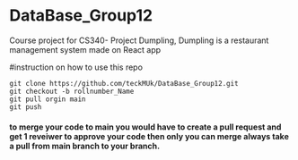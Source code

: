# DataBase_Group12

Course project for CS340- Project Dumpling, Dumpling is a restaurant management system made on React app


#instruction on how to use this repo
```
git clone https://github.com/teckMUk/DataBase_Group12.git
git checkout -b rollnumber_Name
git pull orgin main
git push
```
#### to merge your code to main you would have to create a pull request and get 1 reveiwer to approve your code then only you can merge always take a pull from main branch to your branch.

